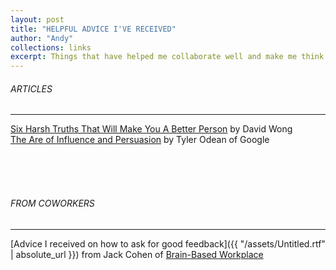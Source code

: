 ```yaml
---
layout: post
title: "HELPFUL ADVICE I'VE RECEIVED"
author: "Andy"
collections: links
excerpt: Things that have helped me collaborate well and make me think harder about how I can improve every day. Some are articles from teachers, other might be advice from co-workers or friends.
---
```


###### ARTICLES
---
[Six Harsh Truths That Will Make You A Better Person](http://www.cracked.com/blog/6-harsh-truths-that-will-make-you-better-person/) by David Wong
<br>
[The Are of Influence and Persuasion](https://firstround.com/review/master-the-art-of-influence-persuasion-as-a-skill-and-habit/) by Tyler Odean of Google

<br><br><br>
###### FROM COWORKERS
---
[Advice I received on how to ask for good feedback]({{ "/assets/Untitled.rtf" | absolute_url }}) from Jack Cohen of [Brain-Based Workplace](http://www.brainbasedworkplace.com/)
